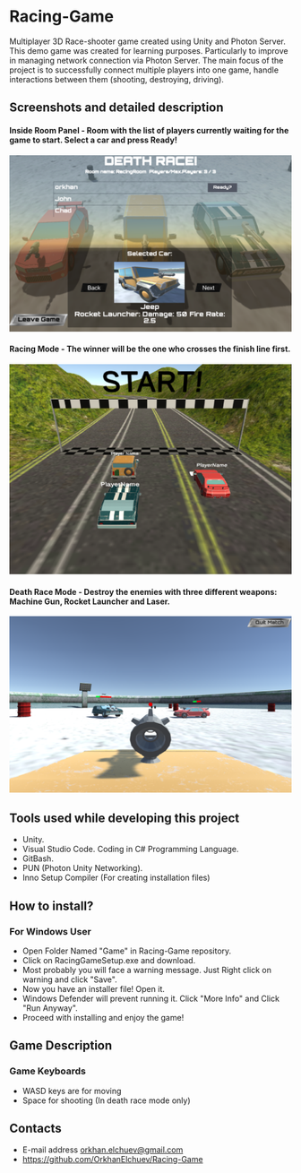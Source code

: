 # Racing-Game
Multiplayer 3D Race-shooter game created using Unity and Photon Server.
This demo game was created for learning purposes. Particularly to improve in managing network connection via Photon Server.
The main focus of the project is to successfully connect multiple players into one game, handle interactions between them (shooting, destroying, driving).

## Screenshots and detailed description
#### Inside Room Panel - Room with the list of players currently waiting for the game to start. Select a car and press Ready!

![](Images/InsideRoom.png)

#### Racing Mode - The winner will be the one who crosses the finish line first.

![](Images/RacingMode.PNG)

#### Death Race Mode - Destroy the enemies with three different weapons: Machine Gun, Rocket Launcher and Laser.

![](Images/DeathRaceMode.png)

## Tools used while developing this project
- Unity.
- Visual Studio Code. Coding in C# Programming Language.
- GitBash.
- PUN (Photon Unity Networking).
- Inno Setup Compiler (For creating installation files)

## How to install?
### For Windows User
- Open Folder Named "Game" in Racing-Game repository.
- Click on RacingGameSetup.exe and download.
- Most probably you will face a warning message. Just Right click on warning and click "Save".
- Now you have an installer file! Open it.
- Windows Defender will prevent running it. Click "More Info" and Click "Run Anyway".
- Proceed with installing and enjoy the game!

## Game Description
### Game Keyboards
- WASD keys are for moving
- Space for shooting (In death race mode only)

## Contacts 
- E-mail address orkhan.elchuev@gmail.com
- https://github.com/OrkhanElchuev/Racing-Game
